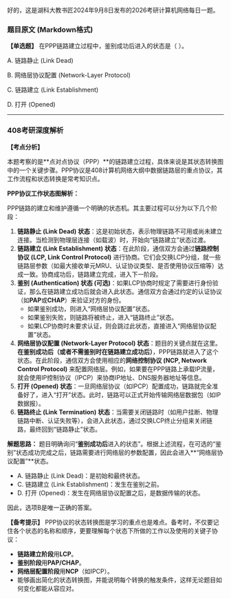 好的，这是湖科大教书匠2024年9月8日发布的2026考研计算机网络每日一题。

### 题目原文 (Markdown格式)

**【单选题】** 在PPP链路建立过程中，鉴别成功后进入的状态是（ ）。

A. 链路静止 (Link Dead) 

B. 网络层协议配置 (Network-Layer Protocol) 

C. 链路建立 (Link Establishment) 

D. 打开 (Opened)

------

### 408考研深度解析

**【考点分析】**

本题考察的是**点对点协议（PPP）**的链路建立过程，具体来说是其状态转换图中的一个关键步骤。PPP协议是408计算机网络大纲中数据链路层的重点协议，其工作流程和状态转换是常考知识点。

**PPP协议工作状态图解析：**

PPP链路的建立和维护遵循一个明确的状态机。其主要过程可以分为以下几个阶段：

1. **链路静止 (Link Dead) 状态**：这是初始状态，表示物理链路不可用或尚未建立连接。当检测到物理层连接（如载波）时，开始向“链路建立”状态过渡。
2. **链路建立 (Link Establishment) 状态**：在此阶段，通信双方会通过**链路控制协议 (LCP, Link Control Protocol)** 进行协商。它们会交换LCP分组，就一些链路层参数（如最大接收单元MRU、认证协议类型、是否使用协议压缩等）达成一致。协商成功后，链路建立完成，进入下一阶段。
3. **鉴别 (Authentication) 状态 (可选)**：如果LCP协商时规定了需要进行身份验证，那么在链路建立成功后就会进入此状态。通信双方会通过约定的认证协议（如**PAP**或**CHAP**）来验证对方的身份。
   - 如果鉴别成功，则进入“网络层协议配置”状态。
   - 如果鉴别失败，则链路将被终止，进入“链路终止”状态。
   - 如果LCP协商时未要求认证，则会跳过此状态，直接进入“网络层协议配置”状态。
4. **网络层协议配置 (Network-Layer Protocol) 状态**：题目的关键点就在这里。**在鉴别成功后（或者不需鉴别时在链路建立成功后）**，PPP链路就进入了这个状态。在此阶段，通信双方会使用相应的**网络控制协议 (NCP, Network Control Protocol)** 来配置网络层。例如，如果要在PPP链路上承载IP流量，就会使用IP控制协议（IPCP）来协商IP地址、DNS服务器地址等信息。
5. **打开 (Opened) 状态**：一旦网络层协议（如IPCP）配置成功，链路就完全准备好了，进入“打开”状态。此时，链路可以正式开始传输网络层数据包（如IP数据报）。
6. **链路终止 (Link Termination) 状态**：当需要关闭链路时（如用户挂断、物理链路中断、认证失败等），会进入此状态，通过交换LCP终止分组来关闭链路，最终回到“链路静止”状态。

**解题思路：** 题目明确询问“**鉴别成功后**进入的状态”。根据上述流程，在可选的“鉴别”状态成功完成之后，链路需要进行网络层的参数配置，因此会进入**“网络层协议配置”**状态。

- A. 链路静止 (Link Dead)：是初始和最终状态。
- C. 链路建立 (Link Establishment)：发生在鉴别之前。
- D. 打开 (Opened)：发生在网络层协议配置之后，是数据传输的状态。

因此，选项B是唯一正确的答案。

**【备考提示】** PPP协议的状态转换图是学习的重点也是难点。备考时，不仅要记住各个状态的名称和顺序，更要理解每个状态下所做的工作以及使用的关键子协议：

- **链路建立阶段**用**LCP**。
- **鉴别阶段**用**PAP/CHAP**。
- **网络层配置阶段**用**NCP**（如IPCP）。
- 能够画出简化的状态转换图，并能说明每个转换的触发条件，这样无论题目如何变化都能从容应对。